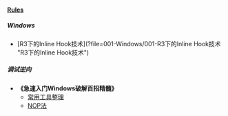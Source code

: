 
#### [Rules](?file=home-Rules)

##### Windows
- [R3下的Inline Hook技术](?file=001-Windows/001-R3下的Inline Hook技术 "R3下的Inline Hook技术")

##### 调试逆向
- **《急速入门Windows破解百招精髓》**
    - [常用工具整理](?file=002-调试逆向/001-《急速入门Windows破解百招精髓》/001-常用工具整理 "常用工具整理")
    - [NOP法](?file=002-调试逆向/001-《急速入门Windows破解百招精髓》/002-NOP法 "NOP法")
